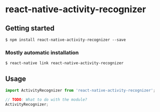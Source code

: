 # react-native-activity-recognizer

## Getting started

`$ npm install react-native-activity-recognizer --save`

### Mostly automatic installation

`$ react-native link react-native-activity-recognizer`

## Usage
```javascript
import ActivityRecognizer from 'react-native-activity-recognizer';

// TODO: What to do with the module?
ActivityRecognizer;
```
